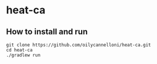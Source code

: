 ﻿# heat-ca
## How to install and run
```
git clone https://github.com/oilycannelloni/heat-ca.git
cd heat-ca
./gradlew run
```
